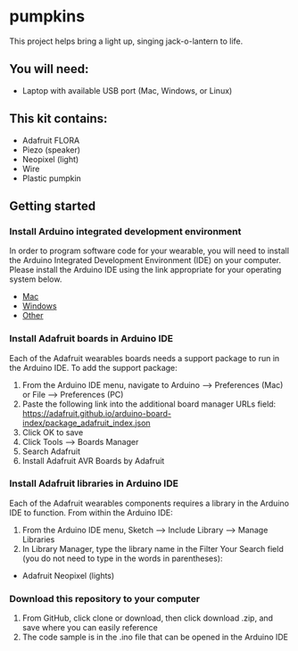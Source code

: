 # pumpkins

This project helps bring a light up, singing jack-o-lantern to life.

## You will need:
- Laptop with available USB port (Mac, Windows, or Linux)

## This kit contains:
- Adafruit FLORA
- Piezo (speaker)
- Neopixel (light)
- Wire
- Plastic pumpkin

## Getting started
### Install Arduino integrated development environment
In order to program software code for your wearable, you will need to install the Arduino Integrated Development Environment (IDE) on your computer. Please install the Arduino IDE using the link appropriate for your operating system below.
- [Mac](https://www.arduino.cc/download_handler.php?f=/arduino-1.8.5-macosx.zip)
- [Windows](https://www.arduino.cc/download_handler.php?f=https://www.microsoft.com/store/apps/9nblggh4rsd8?ocid=badge)
- [Other](https://www.arduino.cc/en/Main/Software)

### Install Adafruit boards in Arduino IDE
Each of the Adafruit wearables boards needs a support package to run in the Arduino IDE. To add the support package:
1. From the Arduino IDE menu, navigate to Arduino --> Preferences (Mac) or File --> Preferences (PC)
2. Paste the following link into the additional board manager URLs field: https://adafruit.github.io/arduino-board-index/package_adafruit_index.json
3. Click OK to save
4. Click Tools --> Boards Manager
5. Search Adafruit
6. Install Adafruit AVR Boards by Adafruit

### Install Adafruit libraries in Arduino IDE
Each of the Adafruit wearables components requires a library in the Arduino IDE to function. From within the Arduino IDE:
1. From the Arduino IDE menu, Sketch --> Include Library --> Manage Libraries
2. In Library Manager, type the library name in the Filter Your Search field (you do not need to type in the words in parentheses):
- Adafruit Neopixel (lights)

### Download this repository to your computer
1. From GitHub, click clone or download, then click download .zip, and save where you can easily reference
2. The code sample is in the .ino file that can be opened in the Arduino IDE
